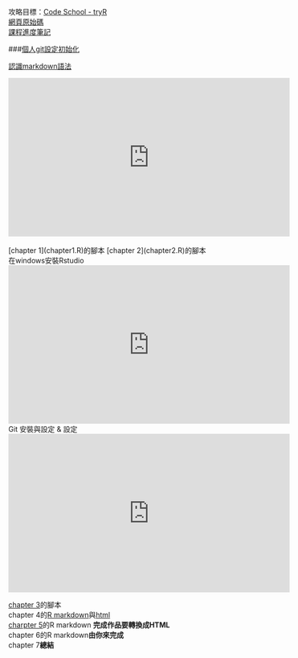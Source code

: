 攻略目標：[Code School - tryR](http://tryr.codeschool.com/)   
[網頁原始碼](https://github.com/CSCSandbox/tryRnote/)  
[課程進度筆記](https://docs.google.com/document/d/13ILWEN6M0aKaFdpiXD6ZgfFIAdlS_Z64Bqy3c_xdR1w/edit?usp=sharing)   
  
###[個人git設定初始化](http://scgeeker.github.io/Reproducible-Think/Notes.html)  
  
[認識markdown語法](http://markdown.tw/)  
<iframe width="560" height="315" src="https://www.youtube.com/embed/Yf4nHABzYWs?list=PLSxoRcsvTAqCejw-TnPJkHzD4ya3RAaYm" frameborder="0" allowfullscreen>Taiwan R User Group: R markdown介紹與示範</iframe>   
</br>
</br>
[chapter 1](chapter1.R)的腳本  
[chapter 2](chapter2.R)的腳本  
</br>  
在windows安裝Rstudio  
 <iframe width="560" height="315" src="https://www.youtube.com/embed/jInpdE11ib0?list=PLM7HGQkDNOHtqUTowalvnOwZCx4mWDmte" frameborder="0" allowfullscreen=""></iframe>  
Git 安裝與設定 & 設定  
 <iframe width="560" height="315" src="https://www.youtube.com/embed/VymXpGweZZM" frameborder="0" allowfullscreen=""></iframe>  

[chapter 3](chapter3.R)的腳本  
chapter 4的[R markdown](chapter4.Rmd)與[html](chapter4.html)  
[charpter 5](chapter5.Rmd)的R markdown **完成作品要轉換成HTML**  
chapter 6的R markdown**由你來完成**  
chapter 7**總結**  
